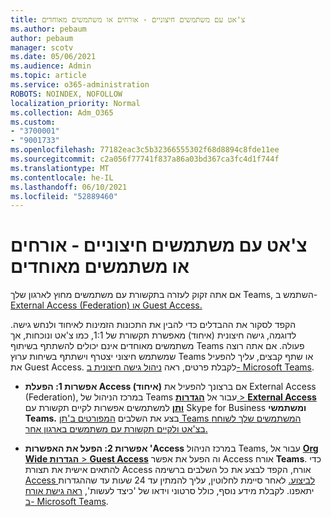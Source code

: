 ```yaml
---
title: צ'אט עם משתמשים חיצוניים - אורחים או משתמשים מאוחדים
ms.author: pebaum
author: pebaum
manager: scotv
ms.date: 05/06/2021
ms.audience: Admin
ms.topic: article
ms.service: o365-administration
ROBOTS: NOINDEX, NOFOLLOW
localization_priority: Normal
ms.collection: Adm_O365
ms.custom:
- "3700001"
- "9001733"
ms.openlocfilehash: 77182eac3c5b32366555302f68d8894c8fde11ee
ms.sourcegitcommit: c2a056f77741f837a86a03bd367ca3fc4d1f744f
ms.translationtype: MT
ms.contentlocale: he-IL
ms.lasthandoff: 06/10/2021
ms.locfileid: "52889460"
---
```

# <a name="chat-with-external-users---guests-or-federated-users"></a>צ'אט עם משתמשים חיצוניים - אורחים או משתמשים מאוחדים

אם אתה זקוק לעזרה בתקשורת עם משתמשים מחוץ לארגון שלך Teams, השתמש ב- [External Access (Federation) או Guest Access.](/microsoftteams/manage-external-access#external-access-vs-guest-access)

הקפד לסקור את ההבדלים כדי להבין את התכונות הזמינות לאיחוד ולנחש גישה. לדוגמה, גישה חיצונית (איחוד) מאפשרת תקשורת של 1:1, כמו צ'אט ונוכחות, אך משתמשים מאוחדים אינם יכולים להשתתף בשיתוף Teams פעולה. אם אתה רוצה שמשתמש חיצוני יצטרף וישתתף בשיחות ערוץ Teams או שתף קבצים, עליך להפעיל את Guest Access. לקבלת פרטים, ראה [ניהול גישה חיצונית ב- Microsoft Teams](/microsoftteams/manage-external-access#external-access-vs-guest-access).

- **אפשרות 1: הפעלת Access (איחוד)** אם ברצונך להפעיל את External Access (Federation), במרכז הניהול של Teams עבור אל [ **הגדרות**  >  **External Access ותן**](https://admin.teams.microsoft.com/company-wide-settings/external-communications) למשתמשים אפשרות לקיים תקשורת עם Skype for Business **ומשתמשי Teams.** בצע את השלבים [המפורטים ב'תן Teams המשתמשים שלך לשוחח בצ'אט ולקיים תקשורת עם משתמשים בארגון אחר.](/microsoftteams/manage-external-access#let-your-teams-users-chat-and-communicate-with-users-in-another-organization)

- **אפשרות 2: הפעל את האפשרות 'Access** במרכז הניהול Teams, עבור אל [ **Org Wide הגדרות**  >  **Guest Access**](https://admin.teams.microsoft.com/company-wide-settings/guest-configuration) וה הפעל את אפשר Access אורח **Teams**. כדי להתאים אישית את תצורת Access אורח, הקפד לבצע את כל השלבים ברשימה [Access לביצוע.](/microsoftteams/guest-access-checklist) לאחר סיימת לחלוטין, עליך להמתין עד 24 שעות עד שההגדרות יתאפנו. לקבלת מידע נוסף, כולל סרטוני וידאו של 'כיצד לעשות', [ראה גישת אורח ב- Microsoft Teams](/microsoftteams/guest-access).